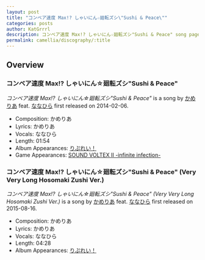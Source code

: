 ```yaml
---
layout: post
title: "コンベア速度 Max!? しゃいにん☆廻転ズシ\"Sushi & Peace\""
categories: posts
author: KatGrrrl
description: コンベア速度 Max!? しゃいにん☆廻転ズシ"Sushi & Peace" song page
permalink: camellia/discography/:title
---
```


## Overview

### コンベア速度 Max!? しゃいにん☆廻転ズシ"Sushi & Peace"

*コンベア速度 Max!? しゃいにん☆廻転ズシ"Sushi & Peace"* is a song by [かめりあ](<{% link postsWiki/_posts/2023-12-10-camellia.md %}>) feat. [ななひら](#) first released on 2014-02-06.

* Composition: かめりあ
* Lyrics: かめりあ
* Vocals: ななひら
* Length: 01:54
* Album Appearances: [りぷれい！](<{% link postsInclude/_posts/camellia/albums/Replay/2023-12-12-Replay.md %}>)
* Game Appearances: [SOUND VOLTEX II -infinite infection-](https://remywiki.com/AC_SDVX_II)

### コンベア速度 Max!? しゃいにん☆廻転ズシ"Sushi & Peace" (Very Very Long Hosomaki Zushi Ver.)

*コンベア速度 Max!? しゃいにん☆廻転ズシ"Sushi & Peace" (Very Very Long Hosomaki Zushi Ver.)* is a song by [かめりあ](<{% link postsWiki/_posts/2023-12-10-camellia.md %}>) feat. [ななひら](#) first released on 2015-08-16.

* Composition: かめりあ
* Lyrics: かめりあ
* Vocals: ななひら
* Length: 04:28
* Album Appearances: [りぷれい！](<{% link postsInclude/_posts/camellia/albums/Replay/2023-12-12-Replay.md %}>)
